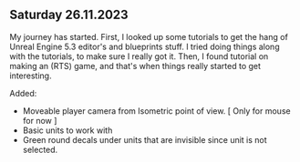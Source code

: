 ## Saturday 26.11.2023

My journey has started. First, I looked up some tutorials to get the hang of Unreal Engine 5.3 editor's and blueprints stuff. 
I tried doing things along with the tutorials, to make sure I really got it. 
Then, I found tutorial on making an (RTS) game, and that's when things really started to get interesting.

Added:
- Moveable player camera from Isometric point of view. [ Only for mouse for now ]
- Basic units to work with
- Green round decals under units that are invisible since unit is not selected.
